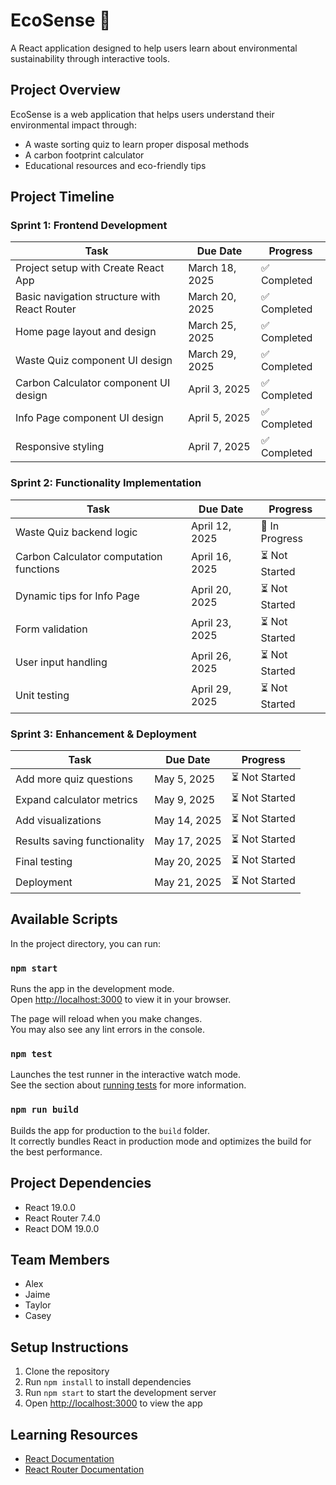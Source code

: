 # EcoSense 🌱

A React application designed to help users learn about environmental sustainability through interactive tools.

## Project Overview

EcoSense is a web application that helps users understand their environmental impact through:

- A waste sorting quiz to learn proper disposal methods
- A carbon footprint calculator
- Educational resources and eco-friendly tips

## Project Timeline

### Sprint 1: Frontend Development

| Task                                         | Due Date       | Progress     |
| -------------------------------------------- | -------------- | ------------ |
| Project setup with Create React App          | March 18, 2025 | ✅ Completed |
| Basic navigation structure with React Router | March 20, 2025 | ✅ Completed |
| Home page layout and design                  | March 25, 2025 | ✅ Completed |
| Waste Quiz component UI design               | March 29, 2025 | ✅ Completed |
| Carbon Calculator component UI design        | April 3, 2025  | ✅ Completed |
| Info Page component UI design                | April 5, 2025  | ✅ Completed |
| Responsive styling                           | April 7, 2025  | ✅ Completed |

### Sprint 2: Functionality Implementation

| Task                                    | Due Date       | Progress       |
| --------------------------------------- | -------------- | -------------- |
| Waste Quiz backend logic                | April 12, 2025 | 🔄 In Progress |
| Carbon Calculator computation functions | April 16, 2025 | ⏳ Not Started |
| Dynamic tips for Info Page              | April 20, 2025 | ⏳ Not Started |
| Form validation                         | April 23, 2025 | ⏳ Not Started |
| User input handling                     | April 26, 2025 | ⏳ Not Started |
| Unit testing                            | April 29, 2025 | ⏳ Not Started |

### Sprint 3: Enhancement & Deployment

| Task                         | Due Date     | Progress       |
| ---------------------------- | ------------ | -------------- |
| Add more quiz questions      | May 5, 2025  | ⏳ Not Started |
| Expand calculator metrics    | May 9, 2025  | ⏳ Not Started |
| Add visualizations           | May 14, 2025 | ⏳ Not Started |
| Results saving functionality | May 17, 2025 | ⏳ Not Started |
| Final testing                | May 20, 2025 | ⏳ Not Started |
| Deployment                   | May 21, 2025 | ⏳ Not Started |

## Available Scripts

In the project directory, you can run:

### `npm start`

Runs the app in the development mode.\
Open [http://localhost:3000](http://localhost:3000) to view it in your browser.

The page will reload when you make changes.\
You may also see any lint errors in the console.

### `npm test`

Launches the test runner in the interactive watch mode.\
See the section about [running tests](https://facebook.github.io/create-react-app/docs/running-tests) for more information.

### `npm run build`

Builds the app for production to the `build` folder.\
It correctly bundles React in production mode and optimizes the build for the best performance.

## Project Dependencies

- React 19.0.0
- React Router 7.4.0
- React DOM 19.0.0

## Team Members

- Alex
- Jaime
- Taylor
- Casey

## Setup Instructions

1. Clone the repository
2. Run `npm install` to install dependencies
3. Run `npm start` to start the development server
4. Open [http://localhost:3000](http://localhost:3000) to view the app

## Learning Resources

- [React Documentation](https://reactjs.org/)
- [React Router Documentation](https://reactrouter.com/)
